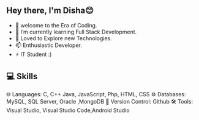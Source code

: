 ## Hey there, I'm Disha😊
- 👀 welcome to the Era of Coding. 
- 🌱 I’m currently learning Full Stack Development.
- 💞️ Loved to Explore new Technologies.
- 📫 Enthusiastic Developer.
- ⚡ IT Student :)

## 💻 Skills
🌐 Languages: C, C++ Java, JavaScript, Php, HTML, CSS 
⚙️ Databases: MySQL, SQL Server, Oracle ,MongoDB
📜 Version Control: Github
🛠️ Tools: Visual Studio, Visual Studio Code,Android Studio
